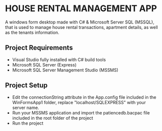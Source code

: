 # HOUSE RENTAL MANAGEMENT APP

A windows form desktop made with C# & Microsoft Server SQL (MSSQL), that is used to manage house rental transactions, apartment details, as well as the tenants information.

## Project Requirements
- Visual Studio fully installed with C# build tools
- Microsoft SQL Server (Express)
- Microsoft SQL Server Management Studio (MSSMS)

## Project Setup
- Edit the connectionString attribute in the App.config file included in the WinFormsApp1 folder, replace "localhost/SQLEXPRESS" with your server name.
- Run your MSSMS application and import the patiencedb.bacpac file included in the root folder of the project
- Run the project
